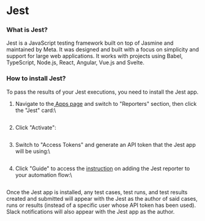 # Jest

### What is Jest?

Jest is a JavaScript testing framework built on top of Jasmine and maintained by Meta. It was designed and built with a focus on simplicity and support for large web applications. It works with projects using Babel, TypeScript, Node.js, React, Angular, Vue.js and Svelte.

### How to install Jest?

To pass the results of your Jest executions, you need to install the Jest app.

1.  Navigate to the[ Apps page](https://app.qase.io/apps) and switch to "Reporters" section, then click the "Jest" card:\


    <figure><img src="https://downloads.intercomcdn.com/i/o/657784612/c71166a3d35b219f9a0bc17d/image.png" alt=""><figcaption></figcaption></figure>
2.  Click "Activate":



    <figure><img src="https://downloads.intercomcdn.com/i/o/657773382/d1bfaef2bce3fd0433a1af96/image.png" alt=""><figcaption></figcaption></figure>
3.  Switch to "Access Tokens" and generate an API token that the Jest app will be using:\


    <figure><img src="https://qase.intercom-attachments-7.com/i/o/657773523/dd353140c14e6583dbb8d3d7/qzKl6SlQizVKxBKQYXqumgF_NTeZ4noIY3CBrnnyt9NAsExpszORPNOYCPhfpMr1omZ2HjnlzZwbvokCKkE38qLJoT_1eaAuGYJ80BPzyHOBXEOrjHFWywHFjmg2NOVNlVGTRU59atHDdlvEyJt0a1-8wZr6_EXoGiKcUS-VB2kI5P-Kd31VFRAz4Uzl9w" alt=""><figcaption></figcaption></figure>
4.  Click "Guide" to access the [instruction](https://github.com/qase-tms/qase-javascript/tree/master/qase-jest#readme) on adding the Jest reporter to your automation flow:\


    <figure><img src="https://downloads.intercomcdn.com/i/o/658390324/d2593fc7698699116ff9fcc8/image.png" alt=""><figcaption></figcaption></figure>

Once the Jest app is installed, any test cases, test runs, and test results created and submitted will appear with the Jest as the author of said cases, runs or results (instead of a specific user whose API token has been used). Slack notifications will also appear with the Jest app as the author.
